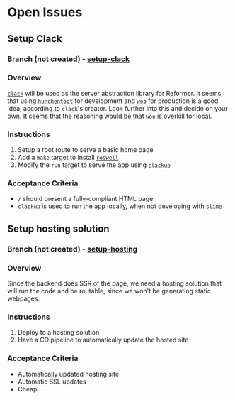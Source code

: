 # Open Issues

## Setup Clack

### Branch (not created) - [setup-clack](https://git.sr.ht/~jamesaorson/reformer/tree/setup-clack)

### Overview

[`clack`](https://github.com/fukamachi/clack) will be used as the server abstraction library for Reformer.
It seems that  using [`hunchentoot`](https://edicl.github.io/hunchentoot/) for development and
[`woo`](https://github.com/fukamachi/woo) for production is a good idea, according to `clack`'s creator.
Look further into this and decide on your own. It seems that the reasoning would be that `woo` is overkill for local.

### Instructions

1. Setup a root route to serve a basic home page
1. Add a `make` target to install [`roswell`](https://github.com/roswell/roswell)
1. Modify the `run` target to serve the app using [`clackup`](https://github.com/fukamachi/clack/blob/master/roswell/clackup.ros)

### Acceptance Criteria

- `/` should present a fully-compliant HTML page
- `clackup` is used to run the app locally, when not developing with `slime`

## Setup hosting solution

### Branch (not created) - [setup-hosting](https://git.sr.ht/~jamesaorson/reformer/tree/setup-hosting)

### Overview

Since the backend does SSR of the page, we need a hosting solution that will run the code and be routable,
since we won't be generating static webpages.

### Instructions

1. Deploy to a hosting solution
1. Have a CD pipeline to automatically update the hosted site

### Acceptance Criteria

- Automatically updated hosting site
- Automatic SSL updates
- Cheap

